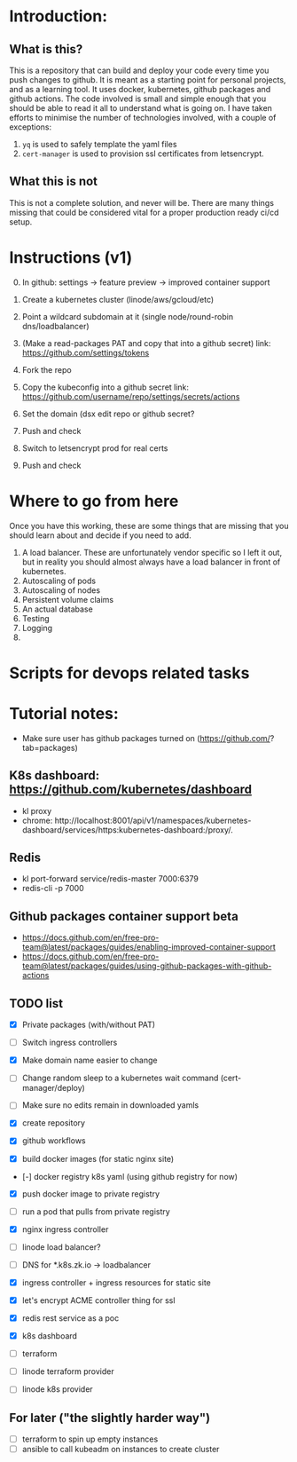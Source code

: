 # Introduction:

## What is this?
This is a repository that can build and deploy your code every time you push changes to github.
It is meant as a starting point for personal projects, and as a learning tool.
It uses docker, kubernetes, github packages and github actions.
The code involved is small and simple enough that you should be able to read it all to understand what is going on.
I have taken efforts to minimise the number of technologies involved, with a couple of exceptions:
1) `yq` is used to safely template the yaml files
2) `cert-manager` is used to provision ssl certificates from letsencrypt.


## What this is not
This is not a complete solution, and never will be. There are many things missing that could be considered vital for a proper production ready ci/cd setup.



# Instructions (v1)

0. In github: settings -> feature preview -> improved container support
1. Create a kubernetes cluster (linode/aws/gcloud/etc)
2. Point a wildcard subdomain at it (single node/round-robin dns/loadbalancer)
3. (Make a read-packages PAT and copy that into a github secret) 
  link: https://github.com/settings/tokens
4. Fork the repo
5. Copy the kubeconfig into a github secret
  link: https://github.com/username/repo/settings/secrets/actions

6. Set the domain (dsx edit repo or github secret?
7. Push and check
8. Switch to letsencrypt prod for real certs
9. Push and check



# Where to go from here
Once you have this working, these are some things that are missing that you should learn about and decide if you need to add.

1. A load balancer.
  These are unfortunately vendor specific so I left it out, but in reality you should almost always have a load balancer in front of kubernetes.
2. Autoscaling of pods
3. Autoscaling of nodes
4. Persistent volume claims
5. An actual database
6. Testing
7. Logging
8.






# Scripts for devops related tasks

# Tutorial notes:
- Make sure user has github packages turned on (https://github.com/<user>?tab=packages)

## K8s dashboard: https://github.com/kubernetes/dashboard
- kl proxy
- chrome: http://localhost:8001/api/v1/namespaces/kubernetes-dashboard/services/https:kubernetes-dashboard:/proxy/.

## Redis
- kl port-forward service/redis-master 7000:6379
- redis-cli -p 7000

## Github packages container support beta
- https://docs.github.com/en/free-pro-team@latest/packages/guides/enabling-improved-container-support
- https://docs.github.com/en/free-pro-team@latest/packages/guides/using-github-packages-with-github-actions

## TODO list
- [x] Private packages (with/without PAT)
- [ ] Switch ingress controllers
- [x] Make domain name easier to change
- [ ] Change random sleep to a kubernetes wait command (cert-manager/deploy)
- [ ] Make sure no edits remain in downloaded yamls

- [x] create repository
- [x] github workflows
- [x] build docker images (for static nginx site)
- [-] docker registry k8s yaml (using github registry for now)
- [x] push docker image to private registry
- [ ] run a pod that pulls from private registry
- [x] nginx ingress controller
- [ ] linode load balancer?
- [ ] DNS for *.k8s.zk.io -> loadbalancer
- [x] ingress controller + ingress resources for static site
- [x] let's encrypt ACME controller thing for ssl
- [x] redis rest service as a poc
- [x] k8s dashboard

- [ ] terraform
- [ ] linode terraform provider
- [ ] linode k8s provider


## For later ("the slightly harder way")
- [ ] terraform to spin up empty instances
- [ ] ansible to call kubeadm on instances to create cluster
